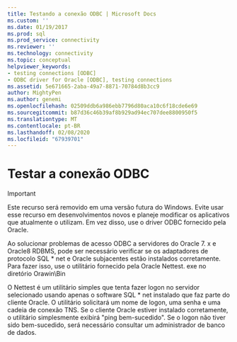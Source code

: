```yaml
---
title: Testando a conexão ODBC | Microsoft Docs
ms.custom: ''
ms.date: 01/19/2017
ms.prod: sql
ms.prod_service: connectivity
ms.reviewer: ''
ms.technology: connectivity
ms.topic: conceptual
helpviewer_keywords:
- testing connections [ODBC]
- ODBC driver for Oracle [ODBC], testing connections
ms.assetid: 5e671665-2aba-49a7-8871-70784d8b3cc9
author: MightyPen
ms.author: genemi
ms.openlocfilehash: 02509ddb6a986ebb7796d80aca10c6f18cde6e69
ms.sourcegitcommit: b87d36c46b39af8b929ad94ec707dee8800950f5
ms.translationtype: MT
ms.contentlocale: pt-BR
ms.lasthandoff: 02/08/2020
ms.locfileid: "67939701"
---
```

# <a name="testing-the-odbc-connection"></a>Testar a conexão ODBC
> [!IMPORTANT]  
>  Este recurso será removido em uma versão futura do Windows. Evite usar esse recurso em desenvolvimentos novos e planeje modificar os aplicativos que atualmente o utilizam. Em vez disso, use o driver ODBC fornecido pela Oracle.  
  
 Ao solucionar problemas de acesso ODBC a servidores do Oracle 7. x e Oracle8 RDBMS, pode ser necessário verificar se os adaptadores de protocolo SQL * net e Oracle subjacentes estão instalados corretamente. Para fazer isso, use o utilitário fornecido pela Oracle Nettest. exe no diretório Orawin\Bin  
  
 O Nettest é um utilitário simples que tenta fazer logon no servidor selecionado usando apenas o software SQL * net instalado que faz parte do cliente Oracle. O utilitário solicitará um nome de logon, uma senha e uma cadeia de conexão TNS. Se o cliente Oracle estiver instalado corretamente, o utilitário simplesmente exibirá "ping bem-sucedido". Se o logon não tiver sido bem-sucedido, será necessário consultar um administrador de banco de dados.
